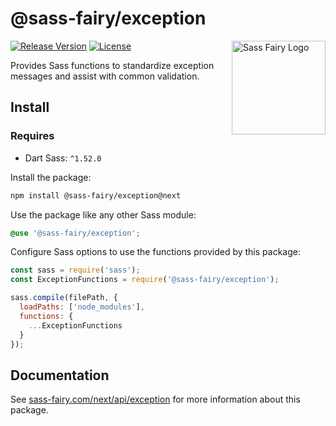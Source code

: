 # @sass-fairy/exception

<a href="https://sass-fairy.com/"><img src="https://sass-fairy.com/img/logo.svg" alt="Sass Fairy Logo" width="150" align="right" /></a>

[![Release Version](https://img.shields.io/npm/v/@sass-fairy/exception/next.svg)](https://www.npmjs.com/package/@sass-fairy/exception/v/next)
[![License](https://img.shields.io/badge/License-MIT-blue.svg)](https://opensource.org/licenses/MIT)

Provides Sass functions to standardize exception messages and assist with common validation.

## Install

### Requires

* Dart Sass: `^1.52.0`

Install the package:

```bash
npm install @sass-fairy/exception@next
```

Use the package like any other Sass module:

```scss
@use '@sass-fairy/exception';
```

Configure Sass options to use the functions provided by this package:

```js
const sass = require('sass');
const ExceptionFunctions = require('@sass-fairy/exception');

sass.compile(filePath, {
  loadPaths: ['node_modules'],
  functions: {
    ...ExceptionFunctions
  }
});
```

## Documentation

See [sass-fairy.com/next/api/exception](http://sass-fairy.com/next/api/exception) for more information about this package.
